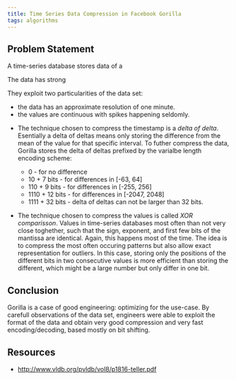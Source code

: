```yaml
---
title: Time Series Data Compression in Facebook Gorilla
tags: algorithms
---
```


## Problem Statement

A time-series database stores data of a

The data has strong

They exploit two particularities of the data set:
- the data has an approximate resolution of one minute.
- the values are continuous with spikes happening seldomly.

* The technique chosen to compress the timestamp is a _delta of delta_.
Esentially a delta of deltas means only storing the difference from the mean of the value for that specific interval.
To futher compress the data, Gorilla stores the delta of deltas prefixed by the varialbe length encoding scheme:
  - 0 - for no difference
  - 10 + 7 bits - for differences in [-63, 64]
  - 110 + 9 bits - for differences in [-255, 256]
  - 1110 + 12 bits - for differences in [-2047, 2048]
  - 1111 + 32 bits - delta of deltas can not be larger than 32 bits.

* The technique chosen to compress the values is called _XOR comparisson_.
Values in time-series databases most often than not very close toghether, such that the sign, exponent, and first few bits of the mantissa are identical.
Again, this happens most of the time. The idea is to compress the most often occuring patterns but also allow exact representation for outliers.
In this case, storing only the positions of the different bits in two consecutive values is more efficient than storing the different, which might be a large number but only differ in one bit.


## Conclusion

Gorilla is a case of good engineering: optimizing for the use-case. By carefull
observations of the data set, engineers were able to exploit the format of the data and obtain very good compression and very fast encoding/decoding, based mostly on bit shifting.

## Resources

- http://www.vldb.org/pvldb/vol8/p1816-teller.pdf
